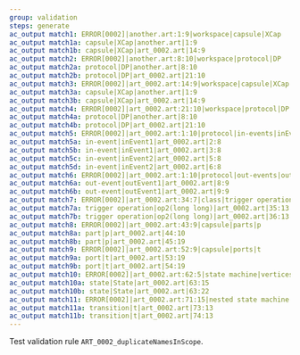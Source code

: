```yaml
---
group: validation
steps: generate
ac_output match1: ERROR[0002]|another.art:1:9|workspace|capsule|XCap
ac_output match1a: capsule|XCap|another.art|1:9
ac_output match1b: capsule|XCap|art_0002.art|14:9
ac_output match2: ERROR[0002]|another.art:8:10|workspace|protocol|DP
ac_output match2a: protocol|DP|another.art|8:10
ac_output match2b: protocol|DP|art_0002.art|21:10
ac_output match3: ERROR[0002]|art_0002.art:14:9|workspace|capsule|XCap
ac_output match3a: capsule|XCap|another.art|1:9
ac_output match3b: capsule|XCap|art_0002.art|14:9
ac_output match4: ERROR[0002]|art_0002.art:21:10|workspace|protocol|DP
ac_output match4a: protocol|DP|another.art|8:10
ac_output match4b: protocol|DP|art_0002.art|21:10
ac_output match5: ERROR[0002]|art_0002.art:1:10|protocol|in-events|inEvent1|inEvent2
ac_output match5a: in-event|inEvent1|art_0002.art|2:8
ac_output match5b: in-event|inEvent1|art_0002.art|3:8
ac_output match5c: in-event|inEvent2|art_0002.art|5:8
ac_output match5d: in-event|inEvent2|art_0002.art|6:8
ac_output match6: ERROR[0002]|art_0002.art:1:10|protocol|out-events|outEvent1
ac_output match6a: out-event|outEvent1|art_0002.art|8:9
ac_output match6b: out-event|outEvent1|art_0002.art|9:9
ac_output match7: ERROR[0002]|art_0002.art:34:7|class|trigger operations|op2
ac_output match7a: trigger operation|op2(long long)|art_0002.art|35:13
ac_output match7b: trigger operation|op2(long long)|art_0002.art|36:13
ac_output match8: ERROR[0002]|art_0002.art:43:9|capsule|parts|p
ac_output match8a: part|p|art_0002.art|44:10
ac_output match8b: part|p|art_0002.art|45:19
ac_output match9: ERROR[0002]|art_0002.art:52:9|capsule|ports|t
ac_output match9a: port|t|art_0002.art|53:19
ac_output match9b: port|t|art_0002.art|54:19
ac_output match10: ERROR[0002]|art_0002.art:62:5|state machine|vertices|State
ac_output match10a: state|State|art_0002.art|63:15
ac_output match10b: state|State|art_0002.art|63:22
ac_output match11: ERROR[0002]|art_0002.art:71:15|nested state machine|transitions|t
ac_output match11a: transition|t|art_0002.art|73:13
ac_output match11b: transition|t|art_0002.art|74:13
---
```

Test validation rule `ART_0002_duplicateNamesInScope`.